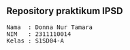 ## Repository praktikum IPSD

<pre>
Nama  : Donna Nur Tamara
NIM   : 2311110014
Kelas : S1SD04-A
</pre>
